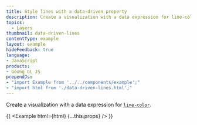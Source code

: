 ```yaml
---
title: Style lines with a data-driven property
description: Create a visualization with a data expression for line-color.
topics:
  - Layers
thumbnail: data-driven-lines
contentType: example
layout: example
hideFeedback: true
language:
- JavaScript
products:
- Goong GL JS
prependJs:
- "import Example from '../../components/example';"
- "import html from './data-driven-lines.html';"
---
```


Create a visualization with a data expression for [`line-color`](/docs/style-spec/layers/#paint-line-line-color).

{{ <Example html={html} {...this.props} /> }}
